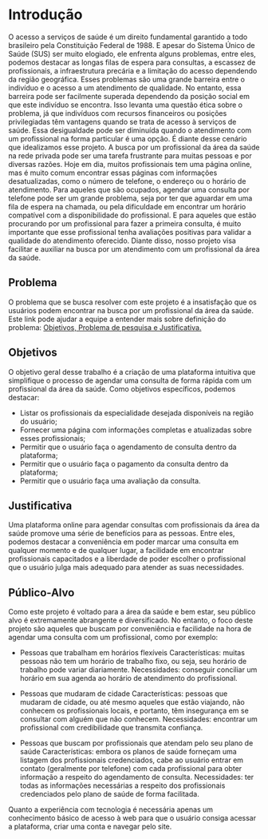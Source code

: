 # Introdução
O acesso a serviços de saúde é um direito fundamental garantido a todo brasileiro pela Constituição Federal de 1988. E apesar do Sistema Único de Saúde (SUS) ser muito elogiado, ele enfrenta alguns problemas, entre eles, podemos destacar as longas filas de espera para consultas, a escassez de profissionais, a infraestrutura precária e a limitação do acesso dependendo da região geográfica.
Esses problemas são uma grande barreira entre o indivíduo e o acesso a um atendimento de qualidade. No entanto, essa barreira pode ser facilmente superada dependendo da posição social em que este indivíduo se encontra.
Isso levanta uma questão ética sobre o problema, já que indivíduos com recursos financeiros ou posições privilegiadas têm vantagens quando se trata de acesso à serviços de saúde. 
Essa desigualdade pode ser diminuída quando o atendimento com um profissional na forma particular é uma opção. É diante desse cenário que idealizamos esse projeto.
A busca por um profissional da área da saúde na rede privada pode ser uma tarefa frustrante para muitas pessoas e por diversas razões.
Hoje em dia, muitos profissionais tem uma página online, mas é muito comum encontrar essas páginas com informações desatualizadas, como o número de telefone, o endereço ou o horário de atendimento. Para aqueles que são ocupados, agendar uma consulta por telefone pode ser um grande problema, seja por ter que aguardar em uma fila de espera na chamada, ou pela dificuldade em encontrar um horário compatível com a disponibilidade do profissional. E para aqueles que estão procurando por um profissional para fazer a primeira consulta, é muito importante que esse profissional tenha avaliações positivas para validar a qualidade do atendimento oferecido.
Diante disso, nosso projeto visa facilitar e auxiliar na busca por um atendimento com um profissional da área da saúde.


## Problema
O problema que se busca resolver com este projeto é a insatisfação que os usuários podem encontrar na busca por um profissional da área da saúde.
Este link pode ajudar a equipe a entender mais sobre definição do problema: [Objetivos, Problema de pesquisa e Justificativa.](https://medium.com/@versioparole/objetivos-problema-de-pesquisa-e-justificativa-c98c8233b9c3)


## Objetivos

O objetivo geral desse trabalho é a criação de uma plataforma intuitiva que simplifique o processo de agendar uma consulta de forma rápida com um profissional da área da saúde.
Como objetivos específicos, podemos destacar:
* Listar os profissionais da especialidade desejada disponíveis na região do usuário;
* Fornecer uma página com informações completas e atualizadas sobre esses profissionais;
* Permitir que o usuário faça o agendamento de consulta dentro da plataforma;
* Permitir que o usuário faça o pagamento da consulta dentro da plataforma;
* Permitir que o usuário faça uma avaliação da consulta.


## Justificativa

Uma plataforma online para agendar consultas com profissionais da área da saúde promove uma série de benefícios para as pessoas. Entre eles, podemos destacar a conveniência em poder marcar uma consulta em qualquer momento e de qualquer lugar, a facilidade em encontrar profissionais capacitados e a liberdade de poder escolher o profissional que o usuário julga mais adequado para atender as suas necessidades.

## Público-Alvo
Como este projeto é voltado para a área da saúde e bem estar, seu público alvo é extremamente abrangente e diversificado. No entanto, o foco deste projeto são aqueles que buscam por conveniência e facilidade na hora de agendar uma consulta com um profissional, como por exemplo:

* Pessoas que trabalham em horários flexíveis
Características: muitas pessoas não tem um horário de trabalho fixo, ou seja, seu horário de trabalho pode variar diariamente.
Necessidades: conseguir conciliar um horário em sua agenda ao horário de atendimento do profissional.

* Pessoas que mudaram de cidade
Características: pessoas que mudaram de cidade, ou até mesmo aqueles que estão viajando, não conhecem os profissionais locais, e portanto, têm insegurança em se consultar com alguém que não conhecem.
Necessidades: encontrar um profissional com credibilidade que transmita confiança.

* Pessoas que buscam por profissionais que atendam pelo seu plano de saúde
Características: embora os planos de saúde forneçam uma listagem dos profissionais credenciados, cabe ao usuário entrar em contato (geralmente por telefone) com cada profissional para obter informação a respeito do agendamento de consulta.
Necessidades: ter todas as informações necessárias a respeito dos profissionais credenciados pelo plano de saúde de forma facilitada.

Quanto a experiência com tecnologia é necessária apenas um conhecimento básico de acesso à web para que o usuário consiga acessar a plataforma, criar uma conta e navegar pelo site.
